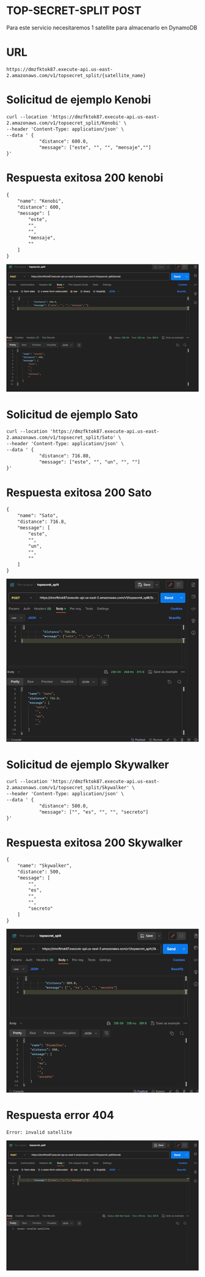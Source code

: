 # TOP-SECRET-SPLIT POST

Para este servicio necesitaremos 1 satellite para almacenarlo en DynamoDB

# URL

```
https://dmzfktok87.execute-api.us-east-2.amazonaws.com/v1/topsecret_split/{satellite_name}
```

# Solicitud de ejemplo Kenobi

```
curl --location 'https://dmzfktok87.execute-api.us-east-2.amazonaws.com/v1/topsecret_split/Kenobi' \
--header 'Content-Type: application/json' \
--data ' {
            "distance": 600.0,
            "message": ["este", "", "", "mensaje",""]
}'
```

# Respuesta exitosa 200 kenobi

```
{
    "name": "Kenobi",
    "distance": 600,
    "message": [
        "este",
        "",
        "",
        "mensaje",
        ""
    ]
}
```

![save kenobi ok](image.png)

# Solicitud de ejemplo Sato

```
curl --location 'https://dmzfktok87.execute-api.us-east-2.amazonaws.com/v1/topsecret_split/Sato' \
--header 'Content-Type: application/json' \
--data ' {
            "distance": 716.80,
            "message": ["este", "", "un", "", ""]
}'
```

# Respuesta exitosa 200 Sato

```
{
    "name": "Sato",
    "distance": 716.8,
    "message": [
        "este",
        "",
        "un",
        "",
        ""
    ]
}
```

![save sato ok](image-2.png)

# Solicitud de ejemplo Skywalker

```
curl --location 'https://dmzfktok87.execute-api.us-east-2.amazonaws.com/v1/topsecret_split/Skywalker' \
--header 'Content-Type: application/json' \
--data ' {
            "distance": 500.0,
            "message": ["", "es", "", "", "secreto"]
}'
```

# Respuesta exitosa 200 Skywalker

```
{
    "name": "Skywalker",
    "distance": 500,
    "message": [
        "",
        "es",
        "",
        "",
        "secreto"
    ]
}
```

![save Skywalker](image-3.png)

# Respuesta error 404

```
Error: invalid satellite
```

![save satellite error](image-1.png)